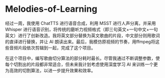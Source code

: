 # Melodies-of-Learning
经过一周，我使用 ChatTTS 进行语音合成，利用 MSST 进行人声分离，并采用 Whisper 进行语音识别，将传统的磨听力视频格式（即三句英文+一句中文+一句英文）进行了创新改造。我将英文部分替换为英文歌曲的片段，中文部分则用歌词的直译进行替换，并让 AI 朗读出来。最后，我模仿原视频的节奏，用ffmpeg将这些音频片段依次剪辑到一起，完成了这个项目。

在这个项目中，编写歌曲切分算法的部分耗时最长。尽管我通过不断调整参数，使每个切割出的片段都非常适合，但未来我计划考虑使用深度学习 AI 来训练一个更为高效的切割算法，以进一步提升效果和效率。
